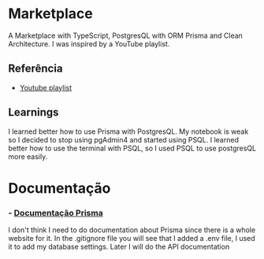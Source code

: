 
# Marketplace

A Marketplace with TypeScript, PostgresQL with ORM Prisma and Clean Architecture. I was inspired by a YouTube playlist.

## Referência

 - [Youtube playlist](https://youtube.com/playlist?list=PLqfQXYWB7zob3ahS-To-hGvCWB347AKEJ&si=_W0pDMfWHTFCvYn9)

## Learnings

I learned better how to use Prisma with PostgresQL.
My notebook is weak so I decided to stop using pgAdmin4 and started using PSQL. I learned better how to use the terminal with PSQL, so I used PSQL to use postgresQL more easily.

# Documentação

### - [Documentação Prisma](https://www.prisma.io/docs/getting-started)

I don't think I need to do documentation about Prisma since there is a whole website for it.
In the .gitignore file you will see that I added a .env file, I used it to add my database settings.
Later I will do the API documentation